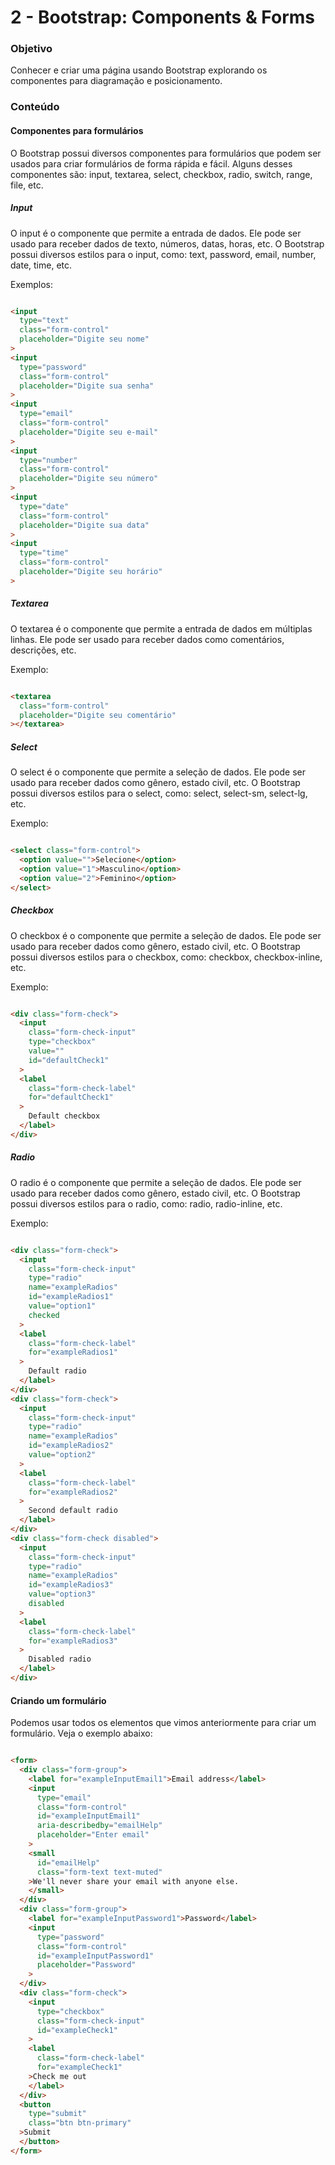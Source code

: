 # 2 - Bootstrap: Components & Forms

### Objetivo

Conhecer e criar uma página usando Bootstrap explorando os componentes para diagramação e posicionamento.

### Conteúdo

#### Componentes para formulários

O Bootstrap possui diversos componentes para formulários que podem ser usados para criar formulários de forma rápida e
fácil. Alguns desses componentes são: input, textarea, select, checkbox, radio, switch, range, file, etc.

##### Input

O input é o componente que permite a entrada de dados. Ele pode ser usado para receber dados de texto, números, datas,
horas, etc. O Bootstrap possui diversos estilos para o input, como: text, password, email, number, date, time, etc.

Exemplos:

```html

<input
  type="text"
  class="form-control"
  placeholder="Digite seu nome"
>
<input
  type="password"
  class="form-control"
  placeholder="Digite sua senha"
>
<input
  type="email"
  class="form-control"
  placeholder="Digite seu e-mail"
>
<input
  type="number"
  class="form-control"
  placeholder="Digite seu número"
>
<input
  type="date"
  class="form-control"
  placeholder="Digite sua data"
>
<input
  type="time"
  class="form-control"
  placeholder="Digite seu horário"
>
```

##### Textarea

O textarea é o componente que permite a entrada de dados em múltiplas linhas. Ele pode ser usado para receber dados
como comentários, descrições, etc.

Exemplo:

```html

<textarea
  class="form-control"
  placeholder="Digite seu comentário"
></textarea>
```

##### Select

O select é o componente que permite a seleção de dados. Ele pode ser usado para receber dados como gênero, estado civil,
etc. O Bootstrap possui diversos estilos para o select, como: select, select-sm, select-lg, etc.

Exemplo:

```html

<select class="form-control">
  <option value="">Selecione</option>
  <option value="1">Masculino</option>
  <option value="2">Feminino</option>
</select>
```

##### Checkbox

O checkbox é o componente que permite a seleção de dados. Ele pode ser usado para receber dados como gênero, estado
civil, etc. O Bootstrap possui diversos estilos para o checkbox, como: checkbox, checkbox-inline, etc.

Exemplo:

```html

<div class="form-check">
  <input
    class="form-check-input"
    type="checkbox"
    value=""
    id="defaultCheck1"
  >
  <label
    class="form-check-label"
    for="defaultCheck1"
  >
    Default checkbox
  </label>
</div>
```

##### Radio

O radio é o componente que permite a seleção de dados. Ele pode ser usado para receber dados como gênero, estado civil,
etc. O Bootstrap possui diversos estilos para o radio, como: radio, radio-inline, etc.

Exemplo:

```html

<div class="form-check">
  <input
    class="form-check-input"
    type="radio"
    name="exampleRadios"
    id="exampleRadios1"
    value="option1"
    checked
  >
  <label
    class="form-check-label"
    for="exampleRadios1"
  >
    Default radio
  </label>
</div>
<div class="form-check">
  <input
    class="form-check-input"
    type="radio"
    name="exampleRadios"
    id="exampleRadios2"
    value="option2"
  >
  <label
    class="form-check-label"
    for="exampleRadios2"
  >
    Second default radio
  </label>
</div>
<div class="form-check disabled">
  <input
    class="form-check-input"
    type="radio"
    name="exampleRadios"
    id="exampleRadios3"
    value="option3"
    disabled
  >
  <label
    class="form-check-label"
    for="exampleRadios3"
  >
    Disabled radio
  </label>
</div>
```

#### Criando um formulário

Podemos usar todos os elementos que vimos anteriormente para criar um formulário. Veja o exemplo abaixo:

```html

<form>
  <div class="form-group">
    <label for="exampleInputEmail1">Email address</label>
    <input
      type="email"
      class="form-control"
      id="exampleInputEmail1"
      aria-describedby="emailHelp"
      placeholder="Enter email"
    >
    <small
      id="emailHelp"
      class="form-text text-muted"
    >We'll never share your email with anyone else.
    </small>
  </div>
  <div class="form-group">
    <label for="exampleInputPassword1">Password</label>
    <input
      type="password"
      class="form-control"
      id="exampleInputPassword1"
      placeholder="Password"
    >
  </div>
  <div class="form-check">
    <input
      type="checkbox"
      class="form-check-input"
      id="exampleCheck1"
    >
    <label
      class="form-check-label"
      for="exampleCheck1"
    >Check me out
    </label>
  </div>
  <button
    type="submit"
    class="btn btn-primary"
  >Submit
  </button>
</form>
```
